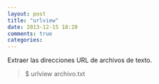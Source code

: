 ```yaml
---
layout: post
title: "urlview"
date: 2013-12-15 18:20
comments: true
categories: 
---
```

Extraer las direcciones URL de archivos de texto.

>$ urlview archivo.txt

